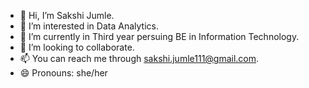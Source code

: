 - 👋 Hi, I’m Sakshi Jumle.
- 👀 I’m interested in Data Analytics.
- 🌱 I’m currently in Third year persuing BE in Information Technology.
- 💞️ I’m looking to collaborate.
- 📫 You can reach me through sakshi.jumle111@gmail.com.
- 😄 Pronouns: she/her


<!---
SakshiJumle1/SakshiJumle1 is a ✨ special ✨ repository because its `README.md` (this file) appears on your GitHub profile.
You can click the Preview link to take a look at your changes.
--->
